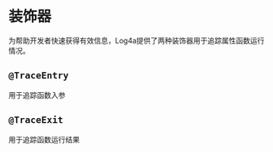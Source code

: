 # 装饰器

为帮助开发者快速获得有效信息，Log4a提供了两种装饰器用于追踪属性函数运行情况。

## `@TraceEntry`

用于追踪函数入参

## `@TraceExit`

用于追踪函数运行结果
